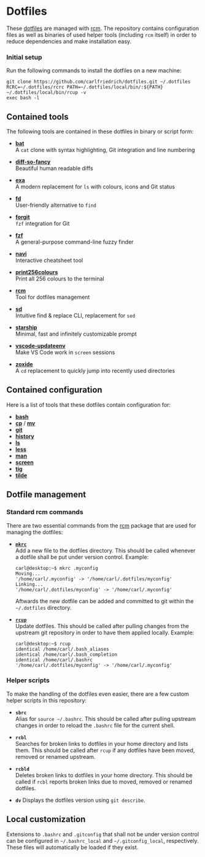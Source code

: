 # Dotfiles

These [dotfiles][1] are managed with [rcm][2]. The repository contains
configuration files as well as binaries of used helper tools (including `rcm`
itself) in order to reduce dependencies and make installation easy.

[1]: https://dotfiles.github.io/
[2]: https://github.com/thoughtbot/rcm


### Initial setup

Run the following commands to install the dotfiles on a new machine:

```shell
git clone https://github.com/carlfriedrich/dotfiles.git ~/.dotfiles
RCRC=~/.dotfiles/rcrc PATH=~/.dotfiles/local/bin/:${PATH} ~/.dotfiles/local/bin/rcup -v
exec bash -l
```

## Contained tools

The following tools are contained in these dotfiles in binary or script form:

- [**bat**](https://github.com/sharkdp/bat)  
  A `cat` clone with syntax highlighting, Git integration and line numbering

- [**diff-so-fancy**](https://github.com/so-fancy/diff-so-fancy)  
  Beautiful human readable diffs

- [**exa**](https://github.com/ogham/exa)  
  A modern replacement for `ls` with colours, icons and Git status

- [**fd**](https://github.com/sharkdp/fd)  
  User-friendly alternative to `find`

- [**forgit**](https://github.com/wfxr/forgit)  
  `fzf` integration for Git

- [**fzf**](https://github.com/junegunn/fzf)  
  A general-purpose command-line fuzzy finder

- [**navi**](https://github.com/denisidoro/navi)  
  Interactive cheatsheet tool

- [**print256colours**](https://gist.github.com/HaleTom/89ffe32783f89f403bba96bd7bcd1263)  
  Print all 256 colours to the terminal

- [**rcm**](https://github.com/thoughtbot/rcm)  
  Tool for dotfiles management

- [**sd**](https://github.com/chmln/sd)  
  Intuitive find & replace CLI, replacement for `sed`

- [**starship**](https://github.com/starship/starship)  
  Minimal, fast and infinitely customizable prompt

- [**vscode-updateenv**](https://superuser.com/a/1613931/1036029)  
  Make VS Code work in `screen` sessions

- [**zoxide**](https://github.com/ajeetdsouza/zoxide)  
  A `cd` replacement to quickly jump into recently used directories


## Contained configuration

Here is a list of tools that these dotfiles contain configuration for:

- [**bash**](https://linux.die.net/man/1/bash)
- [**cp**](https://linux.die.net/man/1/cp) / [**mv**](https://linux.die.net/man/1/mv)
- [**git**](https://linux.die.net/man/1/git)
- [**history**](https://linux.die.net/man/1/history)
- [**ls**](https://linux.die.net/man/1/ls)
- [**less**](https://linux.die.net/man/1/less)
- [**man**](https://linux.die.net/man/1/man)
- [**screen**](https://linux.die.net/man/1/screen)
- [**tig**](https://github.com/jonas/tig)
- [**tilde**](https://github.com/gphalkes/tilde)


## Dotfile management

### Standard rcm commands

There are two essential commands from the [rcm][3] package that are used for
managing the dotfiles:

- [**`mkrc`**][4]  
  Add a new file to the dotfiles directory. This should be called whenever a
  dotfile shall be put under version control. Example:

  ```shell
  carl@desktop:~$ mkrc .myconfig
  Moving...
  '/home/carl/.myconfig' -> '/home/carl/.dotfiles/myconfig'
  Linking...
  '/home/carl/.dotfiles/myconfig' -> '/home/carl/.myconfig'
  ```

  Aftwards the new dotfile can be added and committed to git within the
  `~/.dotfiles` directory.

- [**`rcup`**][5]  
  Update dotfiles. This should be called after pulling changes from the upstream
  git repository in order to have them applied locally. Example:

  ```shell
  carl@desktop:~$ rcup
  identical /home/carl/.bash_aliases
  identical /home/carl/.bash_completion
  identical /home/carl/.bashrc
  '/home/carl/.dotfiles/myconfig' -> '/home/carl/.myconfig'
  ```

[3]: https://github.com/thoughtbot/rcm
[4]: http://thoughtbot.github.io/rcm/mkrc.1.html
[5]: http://thoughtbot.github.io/rcm/rcup.1.html


### Helper scripts

To make the handling of the dotfiles even easier, there are a few custom helper
scripts in this repository:

- **`sbrc`**  
  Alias for `source ~/.bashrc`. This should be called after pulling upstream
  changes in order to reload the `.bashrc` file for the current shell.

- **`rcbl`**  
  Searches for broken links to dotfiles in your home directory and lists them.
  This should be called after `rcup` if any dotfiles have been moved, removed
  or renamed upstream.

- **`rcbld`**  
  Deletes broken links to dotfiles in your home directory. This should be called
  if `rcbl` reports broken links due to moved, removed or renamed dotfiles.

- **`dv`**
  Displays the dotfiles version using `git describe`.


## Local customization

Extensions to `.bashrc` and `.gitconfig` that shall not be under version control
can be configured in `~/.bashrc_local` and `~/.gitconfig_local`, respectively.
These files will automatically be loaded if they exist.
